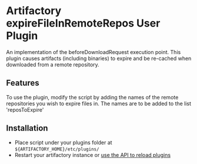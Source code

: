 Artifactory expireFileInRemoteRepos User Plugin
====================================================

An implementation of the beforeDownloadRequest execution point. This
plugin causes artifacts (including binaries) to expire and be re-cached when downloaded from a remote
repository.

## Features

To use the plugin, modify the script by adding the names of the remote repositories you wish to expire files in. 
The names are to be added to the list 'reposToExpire' 

## Installation

* Place script under your plugins folder at `${ARTIFACTORY_HOME}/etc/plugins/`
* Restart your artifactory instance or [use the API to reload plugins][1]



[1]:https://www.jfrog.com/confluence/display/RTF/User+Plugins#UserPlugins-ReloadingPlugins

